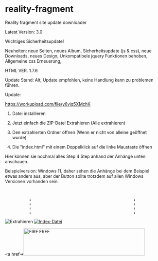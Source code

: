 # reality-fragment
Reality fragment site update downloader

Latest Version: 3.0

Wichtiges Sicherheitsupdate!

Neuheiten:
neue Seiten,
neues Album,
Sicherheitsupdate (js & css),
neue Downloads,
neues Design,
Unkompatibele jquery Funktionen behoben,
Allgemeine css Erneuerung,

HTML VER. 1.7.6 

Update Stand: Alt, Update empfohlen, keine Handlung kann zu problemen führen.

Update: 


https://workupload.com/file/y6vjq5XMchK

1. Datei installieren

2. Jetzt einfach die ZIP-Datei Extrahieren (Alle extrahieren)

3. Den extrahierten Ordner öffnen (Wenn er nicht von alleine geöffnet wurde)

4. Die "index.html" mit einem Doppelklick auf die linke Maustaste öffnen

Hier können sie nochmal alles Step 4 Step anhand der Anhänge unten anschauen.


Beispielversion: Windows 11, daher sehen die Anhänge bei dem Beispiel etwas anders aus,
aber der Button sollte trotzdem auf allen Windows Versionen vorhanden sein.

 

               ↓                                               ↓
               ↓                                               ↓
               ↓                                               ↓
               ↓                                               ↓


<img src="https://i.ibb.co/9YmTW4M/Extrahieren.png" alt="Extrahieren" border="0"></a>       <a href="https://ibb.co/4S3nyr0"><img src="https://i.ibb.co/4S3nyr0/Index-Datei.png" alt="Index-Datei" border="0" /></a>




<a href=><img src="https://images.cooltext.com/5653093.gif" width="398" height="90" alt="FIRE FREE" /></a>
